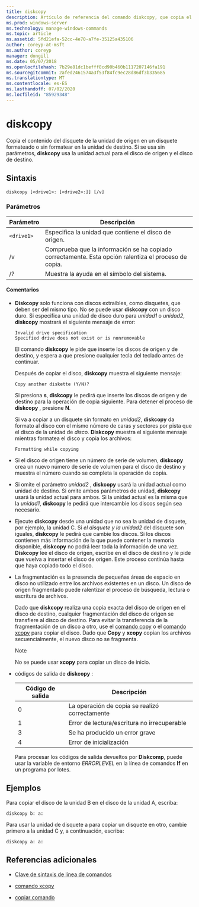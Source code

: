 ```yaml
---
title: diskcopy
description: Artículo de referencia del comando diskcopy, que copia el contenido del disquete en la unidad de origen en un disquete formateado o sin formatear en la unidad de destino.
ms.prod: windows-server
ms.technology: manage-windows-commands
ms.topic: article
ms.assetid: 5fd21efa-52cc-4e70-a7fe-35125a435106
author: coreyp-at-msft
ms.author: coreyp
manager: dongill
ms.date: 05/07/2018
ms.openlocfilehash: 7b29e81dc1befff8cd90b460b1117207146fa191
ms.sourcegitcommit: 2afed2461574a3f53f84fc9ec28d86df3b335685
ms.translationtype: MT
ms.contentlocale: es-ES
ms.lasthandoff: 07/02/2020
ms.locfileid: "85929348"
---
```

# <a name="diskcopy"></a>diskcopy

Copia el contenido del disquete de la unidad de origen en un disquete formateado o sin formatear en la unidad de destino. Si se usa sin parámetros, **diskcopy** usa la unidad actual para el disco de origen y el disco de destino.

## <a name="syntax"></a>Sintaxis

```
diskcopy [<drive1>: [<drive2>:]] [/v]
```

### <a name="parameters"></a>Parámetros

| Parámetro | Descripción |
| --------- | ----------- |
| `<drive1>` | Especifica la unidad que contiene el disco de origen. |
| /v | Comprueba que la información se ha copiado correctamente. Esta opción ralentiza el proceso de copia. |
| /? | Muestra la ayuda en el símbolo del sistema. |

#### <a name="remarks"></a>Comentarios

- **Diskcopy** solo funciona con discos extraíbles, como disquetes, que deben ser del mismo tipo. No se puede usar **diskcopy** con un disco duro. Si especifica una unidad de disco duro para *unidad1* o *unidad2*, **diskcopy** mostrará el siguiente mensaje de error:

    ```
    Invalid drive specification
    Specified drive does not exist or is nonremovable
    ```

    El comando **diskcopy** le pide que inserte los discos de origen y de destino, y espera a que presione cualquier tecla del teclado antes de continuar.

    Después de copiar el disco, **diskcopy** muestra el siguiente mensaje:

    ```
    Copy another diskette (Y/N)?
    ```

    Si presiona **s**, **diskcopy** le pedirá que inserte los discos de origen y de destino para la operación de copia siguiente. Para detener el proceso de **diskcopy** , presione **N**.

    Si va a copiar a un disquete sin formato en *unidad2*, **diskcopy** da formato al disco con el mismo número de caras y sectores por pista que el disco de la unidad de *disco.* **Diskcopy** muestra el siguiente mensaje mientras formatea el disco y copia los archivos:

    ```
    Formatting while copying
    ```

- Si el disco de origen tiene un número de serie de volumen, **diskcopy** crea un nuevo número de serie de volumen para el disco de destino y muestra el número cuando se completa la operación de copia.

- Si omite el parámetro *unidad2* , **diskcopy** usará la unidad actual como unidad de destino. Si omite ambos parámetros de unidad, **diskcopy** usará la unidad actual para ambos. Si la unidad actual es la misma que la *unidad1*, **diskcopy** le pedirá que intercambie los discos según sea necesario.

- Ejecute **diskcopy** desde una unidad que no sea la unidad de disquete, por ejemplo, la unidad C. Si *el disquete y la* *unidad2* del disquete son iguales, **diskcopy** le pedirá que cambie los discos. Si los discos contienen más información de la que puede contener la memoria disponible, **diskcopy** no podrá leer toda la información de una vez. **Diskcopy** lee el disco de origen, escribe en el disco de destino y le pide que vuelva a insertar el disco de origen. Este proceso continúa hasta que haya copiado todo el disco.

- La fragmentación es la presencia de pequeñas áreas de espacio en disco no utilizado entre los archivos existentes en un disco. Un disco de origen fragmentado puede ralentizar el proceso de búsqueda, lectura o escritura de archivos.

    Dado que **diskcopy** realiza una copia exacta del disco de origen en el disco de destino, cualquier fragmentación del disco de origen se transfiere al disco de destino. Para evitar la transferencia de la fragmentación de un disco a otro, use el [comando copy](copy.md) o el [comando xcopy](xcopy.md) para copiar el disco. Dado que **Copy** y **xcopy** copian los archivos secuencialmente, el nuevo disco no se fragmenta.

    > [!NOTE]
    > No se puede usar **xcopy** para copiar un disco de inicio.

- códigos de salida de **diskcopy** :

    | Código de salida | Descripción |
    | --------- | ----------- |
    | 0 | La operación de copia se realizó correctamente |
    | 1 | Error de lectura/escritura no irrecuperable |
    | 3 | Se ha producido un error grave |
    | 4 | Error de inicialización |

    Para procesar los códigos de salida devueltos por **Diskcomp**, puede usar la variable de entorno *ERRORLEVEL* en la línea de comandos **If** en un programa por lotes.

## <a name="examples"></a>Ejemplos

Para copiar el disco de la unidad B en el disco de la unidad A, escriba:

```
diskcopy b: a:
```

Para usar la unidad de disquete a para copiar un disquete en otro, cambie primero a la unidad C y, a continuación, escriba:

```
diskcopy a: a:
```

## <a name="additional-references"></a>Referencias adicionales

- [Clave de sintaxis de línea de comandos](command-line-syntax-key.md)

- [comando xcopy](xcopy.md)

- [copiar comando](copy.md)

